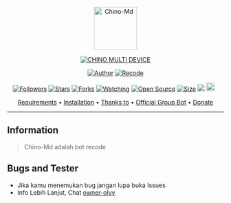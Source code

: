 <p align="center">
<img src="https://telegra.ph/Chino-06-16.jpg" alt="Chino-Md" width="100"/>


</p>
<p align="center">
<a href="#"><img title="CHINO MULTI DEVICE" src="https://img.shields.io/badge/CHINO MULTI DEVICE-green?colorA=%23ff0000&colorB=%23017e40&style=for-the-badge"></a>
</p>
<p align="center">
<a href="https://github.com/Olavitsme"><img title="Author" src="https://img.shields.io/badge/Author-Olvv-red.svg?style=for-the-badge&logo=github"></a>
<a href="https://github.com/Olavitsme"><img title="Recode" src="https://img.shields.io/badge/Recode-Olvv-red.svg?style=for-the-badge&logo=github"></a>
</p>
<p align="center">
<a href="https://github.com/Olavitsme/followers"><img title="Followers" src="https://img.shields.io/github/followers/olav?color=red&style=flat-square"></a>
<a href="https://github.com/Olavitsme/nyoba/stargazers/"><img title="Stars" src="https://img.shields.io/github/stars/Olavitsme/nyoba?color=blue&style=flat-square"></a>
<a href="https://github.com/Olavitsme/nyoba/network/members"><img title="Forks" src="https://img.shields.io/github/forks/Olavitsme/nyoba?color=red&style=flat-square"></a>
<a href="https://github.com/Olavitsme/nyoba/watchers"><img title="Watching" src="https://img.shields.io/github/watchers/riychdwayne/Chika-Md?label=Watchers&color=blue&style=flat-square"></a>
<a href="https://github.com/Olavitsme/nyoba"><img title="Open Source" src="https://badges.frapsoft.com/os/v2/open-source.svg?v=103"></a>
<a href="https://github.com/Olavitsme/nyoba/"><img title="Size" src="https://img.shields.io/github/repo-size/riychdwayne/Chika-Md?style=flat-square&color=green"></a>
<a href="https://hits.seeyoufarm.com"><img src="https://hits.seeyoufarm.com/api/count/incr/badge.svg?url=https%3A%2F%2Fgithub.com%2Friychdwayne%2FChika-Md&count_bg=%2379C83D&title_bg=%23555555&icon=probot.svg&icon_color=%2300FF6D&title=hits&edge_flat=false"/></a>
<a href="https://github.com/Olavitsme/nyoba/graphs/commit-activity"><img height="20" src="https://img.shields.io/badge/Maintained%3F-yes-green.svg"></a>&nbsp;&nbsp;
</p>

<p align="center">
  <a href="https://github.com/Olavitsme/nyoba#requirements">Requirements</a> •
  <a href="https://github.com/Olavitsme/nyoba#instalasi">Installation</a> •
  <a href="https://github.com/Olavitsme/nyoba#thanks-to">Thanks to</a> •
  <a href="https://github.com/Olavitsme/nyoba#Official-Group"> Official Group Bot</a> •
  <a href="https://github.com/Olavitsme/nyoba#donate">Donate</a>
</p>
</div>


---

## Information
> Chino-Md adalah bot recode

## Bugs and Tester
* Jika kamu menemukan bug jangan lupa buka Issues
* Info Lebih Lanjut, Chat [owner-olvv](https://wa.me/6281319339702)

